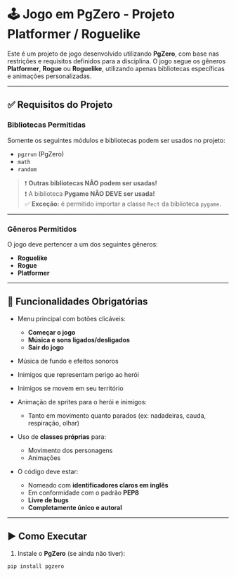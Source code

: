 # 🕹️ Jogo em PgZero - Projeto Platformer / Roguelike

Este é um projeto de jogo desenvolvido utilizando **PgZero**, com base nas restrições e requisitos definidos para a disciplina. O jogo segue os gêneros **Platformer**, **Rogue** ou **Roguelike**, utilizando apenas bibliotecas específicas e animações personalizadas.

---

## ✅ Requisitos do Projeto

### Bibliotecas Permitidas

Somente os seguintes módulos e bibliotecas podem ser usados no projeto:

- `pgzrun` (PgZero)  
- `math`  
- `random`  

> ❗ **Outras bibliotecas NÃO podem ser usadas!**  
> ❗ A biblioteca **Pygame NÃO DEVE ser usada!**  
> ✅ **Exceção:** é permitido importar a classe `Rect` da biblioteca `pygame`.

---

### Gêneros Permitidos

O jogo deve pertencer a um dos seguintes gêneros:

- **Roguelike**  
- **Rogue**  
- **Platformer**

---

## 🧩 Funcionalidades Obrigatórias

- Menu principal com botões clicáveis:
  - **Começar o jogo**
  - **Música e sons ligados/desligados**
  - **Sair do jogo**

- Música de fundo e efeitos sonoros  
- Inimigos que representam perigo ao herói  
- Inimigos se movem em seu território  
- Animação de sprites para o herói e inimigos:
  - Tanto em movimento quanto parados (ex: nadadeiras, cauda, respiração, olhar)

- Uso de **classes próprias** para:
  - Movimento dos personagens  
  - Animações

- O código deve estar:
  - Nomeado com **identificadores claros em inglês**
  - Em conformidade com o padrão **PEP8**
  - **Livre de bugs**
  - **Completamente único e autoral**

---

## ▶️ Como Executar

1. Instale o **PgZero** (se ainda não tiver):

```bash
pip install pgzero
